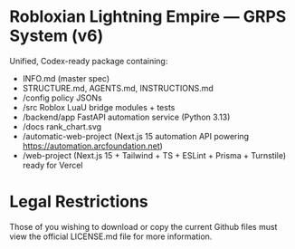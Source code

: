 # Robloxian Lightning Empire — GRPS System (v6)

Unified, Codex-ready package containing:
- INFO.md (master spec)
- STRUCTURE.md, AGENTS.md, INSTRUCTIONS.md
- /config policy JSONs
- /src Roblox LuaU bridge modules + tests
- /backend/app FastAPI automation service (Python 3.13)
- /docs rank_chart.svg
- /automatic-web-project (Next.js 15 automation API powering https://automation.arcfoundation.net)
- /web-project (Next.js 15 + Tailwind + TS + ESLint + Prisma + Turnstile) ready for Vercel

# Legal Restrictions
Those of you wishing to download or copy the current Github files must view the official LICENSE.md file for more information.
